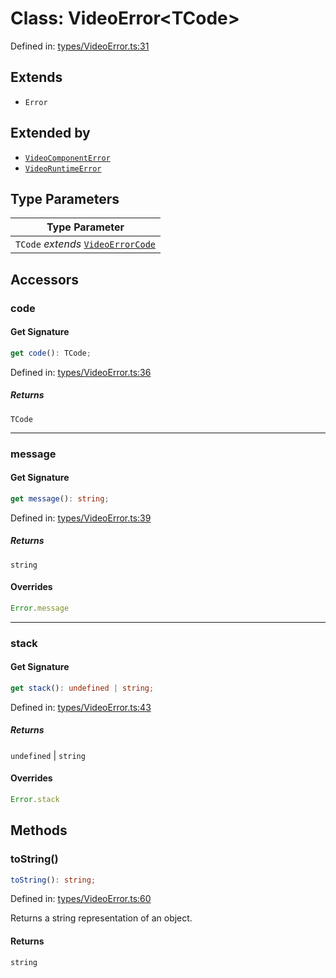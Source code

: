 # Class: VideoError\<TCode\>

Defined in: [types/VideoError.ts:31](https://github.com/TheWidlarzGroup/react-native-video-v7/blob/d4046f8eca07df9e2ec69f8007c800ebf23ec7a7/packages/react-native-video/src/core/types/VideoError.ts#L31)

## Extends

- `Error`

## Extended by

- [`VideoComponentError`](VideoComponentError.md)
- [`VideoRuntimeError`](VideoRuntimeError.md)

## Type Parameters

| Type Parameter |
| ------ |
| `TCode` *extends* [`VideoErrorCode`](../type-aliases/VideoErrorCode.md) |

## Accessors

### code

#### Get Signature

```ts
get code(): TCode;
```

Defined in: [types/VideoError.ts:36](https://github.com/TheWidlarzGroup/react-native-video-v7/blob/d4046f8eca07df9e2ec69f8007c800ebf23ec7a7/packages/react-native-video/src/core/types/VideoError.ts#L36)

##### Returns

`TCode`

***

### message

#### Get Signature

```ts
get message(): string;
```

Defined in: [types/VideoError.ts:39](https://github.com/TheWidlarzGroup/react-native-video-v7/blob/d4046f8eca07df9e2ec69f8007c800ebf23ec7a7/packages/react-native-video/src/core/types/VideoError.ts#L39)

##### Returns

`string`

#### Overrides

```ts
Error.message
```

***

### stack

#### Get Signature

```ts
get stack(): undefined | string;
```

Defined in: [types/VideoError.ts:43](https://github.com/TheWidlarzGroup/react-native-video-v7/blob/d4046f8eca07df9e2ec69f8007c800ebf23ec7a7/packages/react-native-video/src/core/types/VideoError.ts#L43)

##### Returns

`undefined` \| `string`

#### Overrides

```ts
Error.stack
```

## Methods

### toString()

```ts
toString(): string;
```

Defined in: [types/VideoError.ts:60](https://github.com/TheWidlarzGroup/react-native-video-v7/blob/d4046f8eca07df9e2ec69f8007c800ebf23ec7a7/packages/react-native-video/src/core/types/VideoError.ts#L60)

Returns a string representation of an object.

#### Returns

`string`
